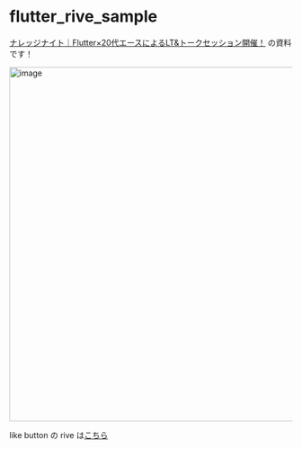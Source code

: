 # flutter_rive_sample

[ナレッジナイト｜Flutter×20代エースによるLT&トークセッション開催！](https://youtrust.jp/lp/knowledgenight-vol2-flutter) の資料です！

<img width="1200" height="630" alt="image" src="https://github.com/user-attachments/assets/9ab57082-5d93-44f1-ac3f-96619389d4ee" />


like button の rive は[こちら](https://rive.app/s/WFfcoZZQYEiOa6DnqHCkbA/?runtime=rive-renderer)

